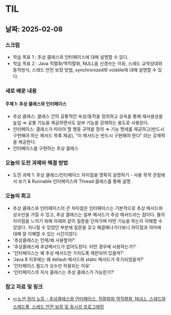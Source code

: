 # TIL 

## 날짜: 2025-02-08

### 스크럼
- 학습 목표 1 : 추상 클래스와 인터페이스에 대해 설명할 수 있다. 
- 학습 목표 2 : Java 직렬화/역직렬화, NULL을 신경쓰는 이유, 스레드 교착상대와 동작방식, 스레드 안전 보장 방법, synchronized와 volatile에 대해 설명할 수 있다.  

### 새로 배운 내용
#### 주제 1: 추상 클래스와 인터페이스 
- 추상 클래스: 클래스 간의 공통적인 속성/동작을 정의하고 상속을 통해 재사용성을 높임
 ⇒ 공통 기능을 제공하면서도 일부 기능을 강제하는 용도로 사용된다. 
- 인터페이스: 클래스가 따라야 할 행동 규약을 정의
 ⇒ 기능 명세를 제공하고(반드시 구현해야 하는 메서드 목록 제공), “이 메서드는 반드시 구현해야 한다” 라는 강제력을 제공한다.
- 인터페이스를 구현하는 추상 클래스

### 오늘의 도전 과제와 해결 방법
- 도전 과제 1: 추상 클래스/인터페이스 차이점을 명확히 설명하기 - 사용 목적 관점에서 보기 & Runnable 인터페이스와 Thread 클래스를 통해 설명. 

### 오늘의 회고
- 추상 클래스와 인터페이스의 큰 차이점은 인터페이스는 기본적으로 추상 메서드와 상수만을 가질 수 있고, 추상 클래스는 일부 메서드가 추상 메서드라는 점이다. 둘의 차이점을 느끼기 위해 아래와 같이 질문을 던져가며 어떤 기능을 하는지 이해할 수 있었다. 지나칠 수 있었던 부분에 질문을 갖고 해결해나가다보니 차이점과 의미에 대해 잘 이해할 수 있는 시간이었다.
- '추상클래스는 언제/왜 사용할까?'
- '추상클래스에 추상메서드가 없어도된다. 어떤 경우에 사용하는가?'
- '인터페이스는 왜 추상 메서드만 가지도록 제한되어 있을까?'
- 'Java 8 이후에는 왜 default 메서드와 static 메서드가 추가되었을까?'
- '인터페이스 필드가 상수만 허용되는 이유'
- '인터페이스의 자식 클래스는 추상 클래스가 가능한가?'

### 참고 자료 및 링크
- [✏️노션 정리 노트 - 추상클래스와 인터페이스, 직렬화와 역직렬화, NULL, 스레드와 스레드풀, 스레드 안전 보장 및 동시성 프로그래밍](https://mellow-sailor-ec6.notion.site/2-193258f8f61980ee80d2d9d2e6dd48e6?pvs=4)
